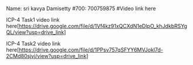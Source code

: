 Name: sri kavya Damisetty #700: 700759875 #Video link here

ICP-4 Task1 video link here[https://drive.google.com/file/d/1Vf4kz91xQCXdN1eDlpO_khJdkbRSYgQL/view?usp=drive_link]

ICP-4 Task2 video link here[https://drive.google.com/file/d/1PPsv757qSFYY6MVJokl7d-2CMd80sjvj/view?usp=drive_link]
